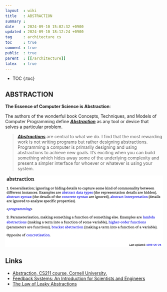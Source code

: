 ```yaml
---
layout  : wiki
title   : ABSTRACTION
summary : 
date    : 2024-09-10 15:02:32 +0900
updated : 2024-09-10 18:12:24 +0900
tag     : architecture cs
toc     : true
comment : true
public  : true
parent  : [[/architecture]]
latex   : true
---
```

* TOC
{:toc}

## ABSTRACTION

__The Essence of Computer Science is Abstraction__:

The authors of the wonderful book Concepts, Techniques, and Models of Computer Programming define ___[Abstraction](https://en.wikipedia.org/wiki/Abstraction_(computer_science))___ as any tool or device that solves a particular problem.

> ___[Abstractions](https://branislavjenco.github.io/desired-state-systems/)___ are central to what we do. I find that the most rewarding work is not writing programs but rather designing abstractions. Programming a computer is primarily designing and using abstractions to achieve new goals. It’s exciting when you can build something which hides away some of the underlying complexity and present a simpler interface for whoever or whatever is using your system.

![](/resource/wiki/architecture-abstraction/abstraction.png)

## Links

- [Abstraction, CS211 course, Cornell University.](https://www.cs.cornell.edu/courses/cs211/2006sp/Lectures/L08-Abstraction/08_abstraction.html)
- [Feedback Systems: An Introduction for Scientists and Engineers](https://fbswiki.org/wiki/index.php/Feedback_Systems:_An_Introduction_for_Scientists_and_Engineers)
- [The Law of Leaky Abstractions](https://www.joelonsoftware.com/2002/11/11/the-law-of-leaky-abstractions/)